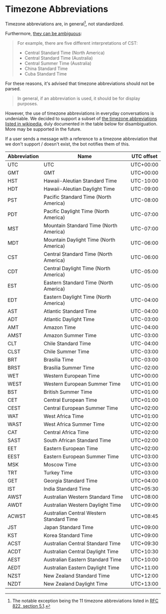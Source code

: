 # Timezone Abbreviations

Timezone abbreviations are, in general[^1], not standardized.

Furthermore, [they can be ambiguous](https://stackoverflow.com/tags/timezone/info):

> For example, there are five different interpretations of CST:
>
>   * Central Standard Time (North America)
>   * Central Standard Time (Australia)
>   * Central Summer Time (Australia)
>   * China Standard Time
>   * Cuba Standard Time

For these reasons, it's advised that timezone abbreviations should not be parsed.

> In general, if an abbreviation is used, it should be for display purposes.

However, the use of timezone abbreviations in everyday conversations is undeniable.
We decided to support a subset of [the timezone abbreviations listed in wikipedia][tz-list],
duly documented in the table below for disambiguation.
More may be supported in the future.

If a user sends a message with a reference to a timezone abbreviation that we don't
support / doesn't exist, the bot notifies them of this.

| Abbreviation | Name                                     | UTC offset |
|--------------|------------------------------------------|------------|
| UTC          | UTC                                      | UTC+00:00  |
| GMT          | GMT                                      | UTC+00:00  |
| HST          | Hawaii-Aleutian Standard Time            | UTC-10:00  |
| HDT          | Hawaii-Aleutian Daylight Time            | UTC-09:00  |
| PST          | Pacific Standard Time (North America)    | UTC-08:00  |
| PDT          | Pacific Daylight Time (North America)    | UTC-07:00  |
| MST          | Mountain Standard Time (North America)   | UTC-07:00  |
| MDT          | Mountain Daylight Time (North America)   | UTC-06:00  |
| CST          | Central Standard Time (North America)    | UTC-06:00  |
| CDT          | Central Daylight Time (North America)    | UTC-05:00  |
| EST          | Eastern Standard Time (North America)    | UTC-05:00  |
| EDT          | Eastern Daylight Time (North America)    | UTC-04:00  |
| AST          | Atlantic Standard Time                   | UTC-04:00  |
| ADT          | Atlantic Daylight Time                   | UTC-03:00  |
| AMT          | Amazon Time                              | UTC-04:00  |
| AMST         | Amazon Summer Time                       | UTC-03:00  |
| CLT          | Chile Standard Time                      | UTC-04:00  |
| CLST         | Chile Summer Time                        | UTC-03:00  |
| BRT          | Brasília Time                            | UTC-03:00  |
| BRST         | Brasília Summer Time                     | UTC-02:00  |
| WET          | Western European Time                    | UTC+00:00  |
| WEST         | Western European Summer Time             | UTC+01:00  |
| BST          | British Summer Time                      | UTC+01:00  |
| CET          | Central European Time                    | UTC+01:00  |
| CEST         | Central European Summer Time             | UTC+02:00  |
| WAT          | West Africa Time                         | UTC+01:00  |
| WAST         | West Africa Summer Time                  | UTC+02:00  |
| CAT          | Central Africa Time                      | UTC+02:00  |
| SAST         | South African Standard Time              | UTC+02:00  |
| EET          | Eastern European Time                    | UTC+02:00  |
| EEST         | Eastern European Summer Time             | UTC+03:00  |
| MSK          | Moscow Time                              | UTC+03:00  |
| TRT          | Turkey Time                              | UTC+03:00  |
| GET          | Georgia Standard Time                    | UTC+04:00  |
| IST          | India Standard Time                      | UTC+05:30  |
| AWST         | Australian Western Standard Time         | UTC+08:00  |
| AWDT         | Australian Western Daylight Time         | UTC+09:00  |
| ACWST        | Australian Central Western Standard Time | UTC+08:45  |
| JST          | Japan Standard Time                      | UTC+09:00  |
| KST          | Korea Standard Time                      | UTC+09:00  |
| ACST         | Australian Central Standard Time         | UTC+09:30  |
| ACDT         | Australian Central Daylight Time         | UTC+10:30  |
| AEST         | Australian Eastern Standard Time         | UTC+10:00  |
| AEDT         | Australian Eastern Daylight Time         | UTC+11:00  |
| NZST         | New Zealand Standard Time                | UTC+12:00  |
| NZDT         | New Zealand Daylight Time                | UTC+13:00  |


 [^1]: The notable exception being the 11 timezone abbreviations listed
       in [RFC 822, section 5.1](https://datatracker.ietf.org/doc/html/rfc822#section-5.1).

 [tz-list]: https://en.wikipedia.org/wiki/List_of_time_zone_abbreviations
